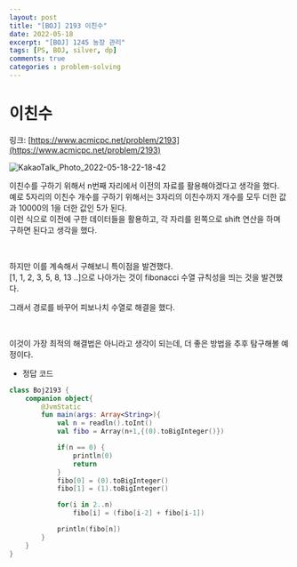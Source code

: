 ```yaml
---
layout: post
title: "[BOJ] 2193 이친수"
date: 2022-05-18
excerpt: "[BOJ] 1245 농장 관리"
tags: [PS, BOJ, silver, dp]
comments: true
categories : problem-solving
---
```


# 이친수

링크: [https://www.acmicpc.net/problem/2193](https://www.acmicpc.net/problem/2193)


![KakaoTalk_Photo_2022-05-18-22-18-42](https://user-images.githubusercontent.com/72387349/169048144-8fa8b633-85b3-4d45-8135-c38aea87663b.jpeg)

이친수를 구하기 위해서 n번째 자리에서 이전의 자료를 활용해야겠다고 생각을 했다.    
예로 5자리의 이친수 개수를 구하기 위해서는 3자리의 이친수까지 개수를 모두 더한 값과 10000의 1을 더한 값인 5가 된다.    
이런 식으로 이전에 구한 데이터들을 활용하고, 각 자리를 왼쪽으로 shift 연산을 하며 구하면 된다고 생각을 했다.    

<br>

하지만 이를 계속해서 구해보니 특이점을 발견했다.    
[1, 1, 2, 3, 5, 8, 13 ..]으로 나아가는 것이 fibonacci 수열 규칙성을 띄는 것을 발견했다.    

그래서 경로를 바꾸어 피보나치 수열로 해결을 했다.

<br>


이것이 가장 최적의 해결법은 아니라고 생각이 되는데, 더 좋은 방법을 추후 탐구해볼 예정이다.

- 정답 코드

```kotlin
class Boj2193 {
    companion object{
        @JvmStatic
        fun main(args: Array<String>){
            val n = readln().toInt()
            val fibo = Array(n+1,{(0).toBigInteger()})

            if(n == 0) {
                println(0)
                return
            }
            fibo[0] = (0).toBigInteger()
            fibo[1] = (1).toBigInteger()

            for(i in 2..n)
                fibo[i] = (fibo[i-2] + fibo[i-1])

            println(fibo[n])
        }
    }
}
```